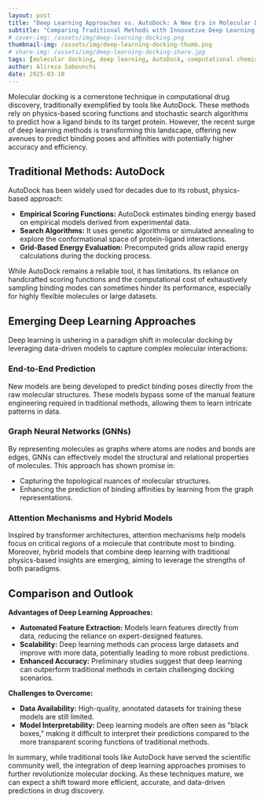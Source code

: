 ```yaml
---
layout: post
title: "Deep Learning Approaches vs. AutoDock: A New Era in Molecular Docking"
subtitle: "Comparing Traditional Methods with Innovative Deep Learning Techniques for Molecular Docking (thumbnail by Flaticon)"
# cover-img: /assets/img/deep-learning-docking.png
thumbnail-img: /assets/img/deep-learning-docking-thumb.png
# share-img: /assets/img/deep-learning-docking-share.jpg
tags: [molecular docking, deep learning, AutoDock, computational chemistry, drug discovery]
author: Alireza Sabounchi
date: 2025-03-10
---
```


Molecular docking is a cornerstone technique in computational drug discovery, traditionally exemplified by tools like AutoDock. These methods rely on physics-based scoring functions and stochastic search algorithms to predict how a ligand binds to its target protein. However, the recent surge of deep learning methods is transforming this landscape, offering new avenues to predict binding poses and affinities with potentially higher accuracy and efficiency.

## Traditional Methods: AutoDock

AutoDock has been widely used for decades due to its robust, physics-based approach:
- **Empirical Scoring Functions:** AutoDock estimates binding energy based on empirical models derived from experimental data.
- **Search Algorithms:** It uses genetic algorithms or simulated annealing to explore the conformational space of protein-ligand interactions.
- **Grid-Based Energy Evaluation:** Precomputed grids allow rapid energy calculations during the docking process.

While AutoDock remains a reliable tool, it has limitations. Its reliance on handcrafted scoring functions and the computational cost of exhaustively sampling binding modes can sometimes hinder its performance, especially for highly flexible molecules or large datasets.

## Emerging Deep Learning Approaches

Deep learning is ushering in a paradigm shift in molecular docking by leveraging data-driven models to capture complex molecular interactions:

### End-to-End Prediction

New models are being developed to predict binding poses directly from the raw molecular structures. These models bypass some of the manual feature engineering required in traditional methods, allowing them to learn intricate patterns in data.

### Graph Neural Networks (GNNs)

By representing molecules as graphs where atoms are nodes and bonds are edges, GNNs can effectively model the structural and relational properties of molecules. This approach has shown promise in:
- Capturing the topological nuances of molecular structures.
- Enhancing the prediction of binding affinities by learning from the graph representations.

### Attention Mechanisms and Hybrid Models

Inspired by transformer architectures, attention mechanisms help models focus on critical regions of a molecule that contribute most to binding. Moreover, hybrid models that combine deep learning with traditional physics-based insights are emerging, aiming to leverage the strengths of both paradigms.

## Comparison and Outlook

**Advantages of Deep Learning Approaches:**
- **Automated Feature Extraction:** Models learn features directly from data, reducing the reliance on expert-designed features.
- **Scalability:** Deep learning methods can process large datasets and improve with more data, potentially leading to more robust predictions.
- **Enhanced Accuracy:** Preliminary studies suggest that deep learning can outperform traditional methods in certain challenging docking scenarios.

**Challenges to Overcome:**
- **Data Availability:** High-quality, annotated datasets for training these models are still limited.
- **Model Interpretability:** Deep learning models are often seen as "black boxes," making it difficult to interpret their predictions compared to the more transparent scoring functions of traditional methods.

In summary, while traditional tools like AutoDock have served the scientific community well, the integration of deep learning approaches promises to further revolutionize molecular docking. As these techniques mature, we can expect a shift toward more efficient, accurate, and data-driven predictions in drug discovery.

